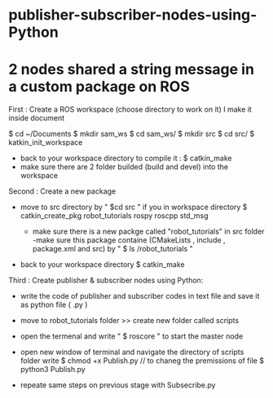 # publisher-subscriber-nodes-using-Python
# 2 nodes shared a string message in a custom package on ROS

First : Create a ROS workspace (choose directory to work on it)
I make it inside document

  $ cd ~/Documents 
  $ mkdir sam_ws
  $ cd sam_ws/
  $ mkdir src 
  $ cd src/
  $ katkin_init_workspace
  
  
 - back to your workspace directory to compile it :
  $ catkin_make
  - make sure there are 2 folder builded (build and devel) into the workspace
   
  Second : Create a new package 
 - move to src directory by " $cd src " if you in workspace directory
  $ catkin_create_pkg robot_tutorials rospy roscpp std_msg
 
   - make sure there is a new packge called "robot_tutorials" in src folder
   -make sure this package containe (CMakeLists , include , package.xml and src) by " $ ls /robot_tutorials "
 
 - back to your workspace directory 
  $ catkin_make
 
 
Third : Create publisher & subscriber nodes using Python:

- write the code of publisher and subscriber codes in text file and save it as python file ( .py )
- move to robot_tutorials folder >> create new folder called scripts 
- open the termenal and write " $ roscore " to start the master node
- open new window of terminal and navigate the directory of scripts folder
  write
  $ chmod +x Publish.py    // to chaneg the premissions of file
  $ python3 Publish.py
  
- repeate same steps on previous stage  with Subsecribe.py


